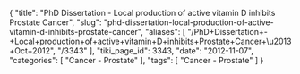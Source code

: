 {
    "title": "PhD Dissertation - Local production of active vitamin D inhibits Prostate Cancer",
    "slug": "phd-dissertation-local-production-of-active-vitamin-d-inhibits-prostate-cancer",
    "aliases": [
        "/PhD+Dissertation+-+Local+production+of+active+vitamin+D+inhibits+Prostate+Cancer+\u2013+Oct+2012",
        "/3343"
    ],
    "tiki_page_id": 3343,
    "date": "2012-11-07",
    "categories": [
        "Cancer - Prostate"
    ],
    "tags": [
        "Cancer - Prostate"
    ]
}
